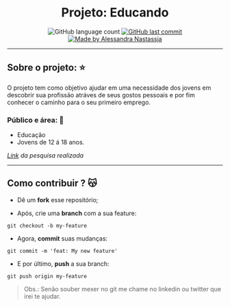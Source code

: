 <h1 align="center">
  Projeto: Educando 
</h1>
<p align="center">
  <img alt="GitHub language count" src="https://img.shields.io/github/repo-size/Alessandra-Nastassja/PROJECT-EDUCAFRO?color=%239175db">
  <a href="https://github.com/Alessandra-Nastassja/PROJECT-WEARISM/commits/master">
    <img alt="GitHub last commit" src="https://img.shields.io/github/last-commit/Alessandra-Nastassja/PROJECT-EDUCAFRO?color=%239175db">
  </a>
  <a href="https://www.linkedin.com/in/alessandra-nastassja/">
    <img alt="Made by Alessandra Nastassja" src="https://img.shields.io/badge/made%20by-AlessandraNastassja-%239175db">
  </a>
</p>

******
## Sobre o projeto: ⭐

O projeto tem como objetivo ajudar em uma necessidade dos jovens em descobrir sua profissão atráves de seus gostos pessoais e por fim conhecer o caminho para o seu primeiro emprego.

### Público e área: 📌

* Educação
* Jovens de 12 á 18 anos.

*[Link](https://miro.com/app/board/o9J_kqpCyf4=/) da pesquisa realizada*

******
## Como contribuir ? 😽

* Dê um **fork** esse repositório;
![]()

* Após, crie uma **branch** com a sua feature:

```
git checkout -b my-feature
```

* Agora, **commit** suas mudanças: 

```
git commit -m 'feat: My new feature'
```

* E por último, **push** a sua branch: 

```
git push origin my-feature
```

> Obs.: Senão souber mexer no git me chame no linkedin ou twitter que irei te ajudar. 
